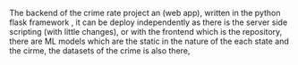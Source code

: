 The backend of the crime rate project an (web app), written in the python flask framework ,
it can be deploy independently as there is the server side scripting (with little changes),
or with the frontend which is the repository,
there are ML models which are the static in the nature of the each state and the cirme,
the datasets of the crime is also there,  
